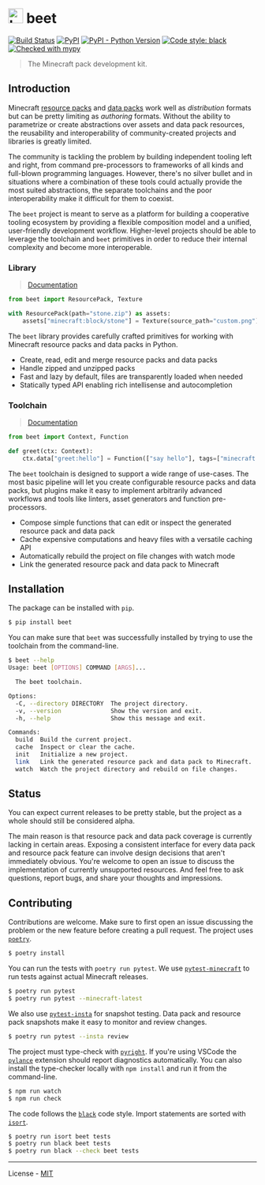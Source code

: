 # <img src="https://github.com/vberlier/beet/blob/master/docs/assets/logo.svg" alt="beet logo" width="30"> beet

[![Build Status](https://travis-ci.com/vberlier/beet.svg?token=HSyYhdxSKy5kTTrkmWq7&branch=master)](https://travis-ci.com/vberlier/beet)
[![PyPI](https://img.shields.io/pypi/v/beet.svg)](https://pypi.org/project/beet/)
[![PyPI - Python Version](https://img.shields.io/pypi/pyversions/beet.svg)](https://pypi.org/project/beet/)
[![Code style: black](https://img.shields.io/badge/code%20style-black-000000.svg)](https://github.com/ambv/black)
[![Checked with mypy](http://www.mypy-lang.org/static/mypy_badge.svg)](http://mypy-lang.org/)

> The Minecraft pack development kit.

## Introduction

Minecraft [resource packs](https://minecraft.gamepedia.com/Resource_Pack) and [data packs](https://minecraft.gamepedia.com/Data_Pack) work well as _distribution_ formats but can be pretty limiting as _authoring_ formats. Without the ability to parametrize or create abstractions over assets and data pack resources, the reusability and interoperability of community-created projects and libraries is greatly limited.

The community is tackling the problem by building independent tooling left and right, from command pre-processors to frameworks of all kinds and full-blown programming languages. However, there's no silver bullet and in situations where a combination of these tools could actually provide the most suited abstractions, the separate toolchains and the poor interoperability make it difficult for them to coexist.

The `beet` project is meant to serve as a platform for building a cooperative tooling ecosystem by providing a flexible composition model and a unified, user-friendly development workflow. Higher-level projects should be able to leverage the toolchain and `beet` primitives in order to reduce their internal complexity and become more interoperable.

### Library

> [Documentation]()

```python
from beet import ResourcePack, Texture

with ResourcePack(path="stone.zip") as assets:
    assets["minecraft:block/stone"] = Texture(source_path="custom.png")
```

The `beet` library provides carefully crafted primitives for working with Minecraft resource packs and data packs in Python.

- Create, read, edit and merge resource packs and data packs
- Handle zipped and unzipped packs
- Fast and lazy by default, files are transparently loaded when needed
- Statically typed API enabling rich intellisense and autocompletion

### Toolchain

> [Documentation]()

```python
from beet import Context, Function

def greet(ctx: Context):
    ctx.data["greet:hello"] = Function(["say hello"], tags=["minecraft:load"])
```

The `beet` toolchain is designed to support a wide range of use-cases. The most basic pipeline will let you create configurable resource packs and data packs, but plugins make it easy to implement arbitrarily advanced workflows and tools like linters, asset generators and function pre-processors.

- Compose simple functions that can edit or inspect the generated resource pack and data pack
- Cache expensive computations and heavy files with a versatile caching API
- Automatically rebuild the project on file changes with watch mode
- Link the generated resource pack and data pack to Minecraft

## Installation

The package can be installed with `pip`.

```bash
$ pip install beet
```

You can make sure that `beet` was successfully installed by trying to use the toolchain from the command-line.

```bash
$ beet --help
Usage: beet [OPTIONS] COMMAND [ARGS]...

  The beet toolchain.

Options:
  -C, --directory DIRECTORY  The project directory.
  -v, --version              Show the version and exit.
  -h, --help                 Show this message and exit.

Commands:
  build  Build the current project.
  cache  Inspect or clear the cache.
  init   Initialize a new project.
  link   Link the generated resource pack and data pack to Minecraft.
  watch  Watch the project directory and rebuild on file changes.
```

## Status

You can expect current releases to be pretty stable, but the project as a whole should still be considered alpha.

The main reason is that resource pack and data pack coverage is currently lacking in certain areas. Exposing a consistent interface for every data pack and resource pack feature can involve design decisions that aren't immediately obvious. You're welcome to open an issue to discuss the implementation of currently unsupported resources. And feel free to ask questions, report bugs, and share your thoughts and impressions.

## Contributing

Contributions are welcome. Make sure to first open an issue discussing the problem or the new feature before creating a pull request. The project uses [`poetry`](https://python-poetry.org).

```bash
$ poetry install
```

You can run the tests with `poetry run pytest`. We use [`pytest-minecraft`](https://github.com/vberlier/pytest-minecraft) to run tests against actual Minecraft releases.

```bash
$ poetry run pytest
$ poetry run pytest --minecraft-latest
```

We also use [`pytest-insta`](https://github.com/vberlier/pytest-minecraft) for snapshot testing. Data pack and resource pack snapshots make it easy to monitor and review changes.

```bash
$ poetry run pytest --insta review
```

The project must type-check with [`pyright`](https://github.com/microsoft/pyright). If you're using VSCode the [`pylance`](https://marketplace.visualstudio.com/items?itemName=ms-python.vscode-pylance) extension should report diagnostics automatically. You can also install the type-checker locally with `npm install` and run it from the command-line.

```bash
$ npm run watch
$ npm run check
```

The code follows the [`black`](https://github.com/psf/black) code style. Import statements are sorted with [`isort`](https://pycqa.github.io/isort/).

```bash
$ poetry run isort beet tests
$ poetry run black beet tests
$ poetry run black --check beet tests
```

---

License - [MIT](https://github.com/vberlier/beet/blob/master/LICENSE)
